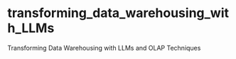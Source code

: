 # transforming_data_warehousing_with_LLMs
Transforming Data Warehousing with LLMs and OLAP Techniques
